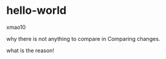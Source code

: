 # hello-world

xmao10

why there is not anything to compare in Comparing changes.

what is the reason!
